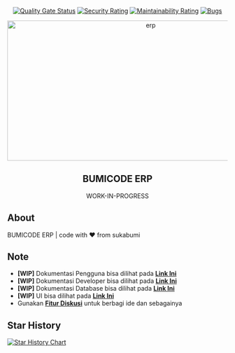 <div align="center">

[![Quality Gate Status](https://sonarcloud.io/api/project_badges/measure?project=bumicode_erp&metric=alert_status)](https://sonarcloud.io/summary/new_code?id=bumicode_erp) [![Security Rating](https://sonarcloud.io/api/project_badges/measure?project=bumicode_erp&metric=security_rating)](https://sonarcloud.io/summary/new_code?id=bumicode_erp) [![Maintainability Rating](https://sonarcloud.io/api/project_badges/measure?project=bumicode_erp&metric=sqale_rating)](https://sonarcloud.io/summary/new_code?id=bumicode_erp) [![Bugs](https://sonarcloud.io/api/project_badges/measure?project=bumicode_erp&metric=bugs)](https://sonarcloud.io/summary/new_code?id=bumicode_erp)
    
<img src="https://socialify.git.ci/bumicode/erp/image?description=1&descriptionEditable=Enterprise%20Resource%20Planning%20(ERP)&font=Raleway&issues=1&language=1&logo=https%3A%2F%2Fraw.githubusercontent.com%2Fbumicode%2Ferp-docs%2Fmain%2F.gitbook%2Fassets%2FArtboard%25201%2520copy.png&name=1&owner=1&pattern=Solid&pulls=1&stargazers=1&theme=Dark" alt="erp" width="640" height="320" />
    <h2>BUMICODE ERP</h2>
    <p align="center">
        <p>WORK-IN-PROGRESS</p>
    </p>
</div>

## About
BUMICODE ERP | code with ❤ from sukabumi

## Note
- **[WIP]** Dokumentasi Pengguna bisa dilihat pada [**Link Ini**](https://bumicode.gitbook.io/erp/)
- **[WIP]** Dokumentasi Developer bisa dilihat pada [**Link Ini**](https://bumicode.gitbook.io/erp-dev/)
- **[WIP]** Dokumentasi Database bisa dilihat pada [**Link Ini**](https://dbdocs.io/mohamadsyalvasr/bumicode_erp)
- **[WIP]** UI bisa dilihat pada [**Link Ini**](https://www.figma.com/file/zmsJ1HOdVMCrdp2FvKwlRW/ERP?node-id=0%3A1&t=lp0ek86C1gNfSxFR-1)
- Gunakan **[Fitur Diskusi](https://github.com/bumicode/erp/discussions)** untuk berbagi ide dan sebagainya

## Star History

<a href="https://star-history.com/#bumicode/erp&Timeline">
 <picture>
   <source media="(prefers-color-scheme: dark)" srcset="https://api.star-history.com/svg?repos=bumicode/erp&type=Timeline&theme=dark" />
   <source media="(prefers-color-scheme: light)" srcset="https://api.star-history.com/svg?repos=bumicode/erp&type=Timeline" />
   <img alt="Star History Chart" src="https://api.star-history.com/svg?repos=bumicode/erp&type=Timeline" />
 </picture>
</a>
